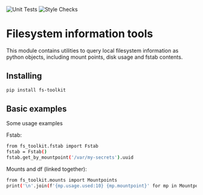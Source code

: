 ![Unit Tests](https://github.com/hile/fs-toolkit/actions/workflows/unittest.yml/badge.svg)
![Style Checks](https://github.com/hile/fs-toolkit/actions/workflows/lint.yml/badge.svg)

# Filesystem information tools

This module contains utilities to query local filesystem information as python objects,
including mount points, disk usage and fstab contents.

## Installing

```bash
pip install fs-toolkit
```

## Basic examples

Some usage examples

Fstab:

```bash
from fs_toolkit.fstab import Fstab
fstab = Fstab()
fstab.get_by_mountpoint('/var/my-secrets').uuid
```

Mounts and df (linked together):

```bash
from fs_toolkit.mounts import Mountpoints
print('\n'.join(f'{mp.usage.used:10} {mp.mountpoint}' for mp in Mountpoints()))
```
